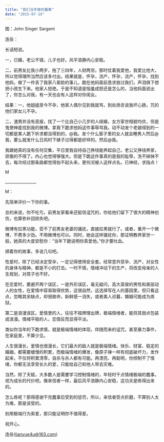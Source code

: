 ```yaml
---
title: "我们当年做的蠢事"
date: "2015-07-19"
---
```


图：John Singer Sargent

连岳：

长话短说。

一，已婚，老公不错，儿子也好。风平浪静内心安稳。

二，前男友比我小两岁，拖了三四年，人财两空。那时仗着我爱他，我爱比他大，所以觉得理所当然应该多付出。结果就是，怀孕，流产，怀孕，流产，怀孕，找到他妈，做了一件丢了我家八辈脸的事儿，跪在他妈面前恳求放过我们，声泪俱下想把小孩生下来。他家人拒绝。于是不知道是恼羞成怒还是怎么的，当他妈面说出了，你怎么对我，有一天也会有人这样对你闺女。

结果：一，他姐姐至今不孕，他家人偶尔见到我就骂，到处扬言说我坏心肠，咒的他们家女儿不孕。

二，渣男并没有恶报，找了一个比自己小几岁的人结婚，女方家世相貌均优，但是鬼使神差找到我的微博。拿我下跪求他妈这件事辱骂我。动不动发个老娘得到的一切都是某人跪下祈求都没得到的，@我。发个什么窑子里的女人就会睡男人然后@我，要么就发什么日风时下婊子过得都是好样的。然后@我。

我跟她真的没有任何交集，平日里我自持自己挣钱能养起自己，老公又挣钱养家，骄傲的不得了。内心也觉得够强大。但是下跪这件事真的是我的耻辱，洗不掉抹不去，每次经过那条路都觉得抬不起头来，更何况被人这样点名。已神经，求指点！

M

\_\_\_\_\_\_\_\_\_\_\_\_\_\_\_\_

M：

先简单评价一下你的事。

总的来说，你不吃亏。前男友家看来还挺信诅咒的，你给他们留下了很大的精神创伤，也算弥补回损失吧。

微博有拉黑功能，受不了前男友老婆的骚扰，直接拉黑就行了。或者，重开一个微博，不费多少劲。不用微博也可以。同时，她会这样骚扰你，那证明教养家世一般，她真的大度安慰你：“当年下跪说明你真爱他。”你才要吐血。

顺着你的故事，多说几句吧。

性爱时，除了已经决定受孕，一定记得使用安全套。经常意外受孕、流产，对女性的身体与精神，都是不小的打击。一时不慎，情绪冲动下的生产，将改变母亲的人生规划，对孩子也不好。

在恋爱时，要避开两个误区，一是外形误区，毫无疑问，高大英俊的男性和美丽动人的女性，在爱情中容易取得优势，这很自然，这选择写在人的基因里。但只看这点，忽略其余缺点，却很致命，新鲜感一消失，或者美人迟暮，婚姻可能成为炼狱。

第二是浪漫误区。爱情里的人，往往不按牌理出牌，极端情绪者，能将其弱点包装成浪漫。情绪平稳的人，恋情反而显得平淡。

类似你当年的下跪求情，就是极端情绪的体现，伴随而来的诅咒，甚至暴力事件，在家庭里，不算少见。

人生很漫长，爱情也很漫长，它们最大的敌人就是极端情绪。快乐、财富、稳定的婚姻，都需要缓慢的积累，而极端情绪的爆发，像原子弹一样有彻底破坏力，发作起来，不仅将积累清零，自杀与杀人都有可能。再漂亮、再聪明，你控制不了情绪，你都无法享受长久的爱，只能给自己和他人带去灾难。

当然，除了天赋，大多数人是需要学习控制情绪的，年轻时干点情绪极端的蠢事，视为成长的代价吧。像来信者一样，最后风平浪静内心安稳，这功夫是练得出来的。

怎么练呢？那得感谢干完蠢事后受到的惩罚，所以，来信者受点折磨，不算别人太为难，那是该受的。

别用极端行为索爱，那只能证明你不值得爱。  

祝开心。

连岳(lianyue4u@163.com)
